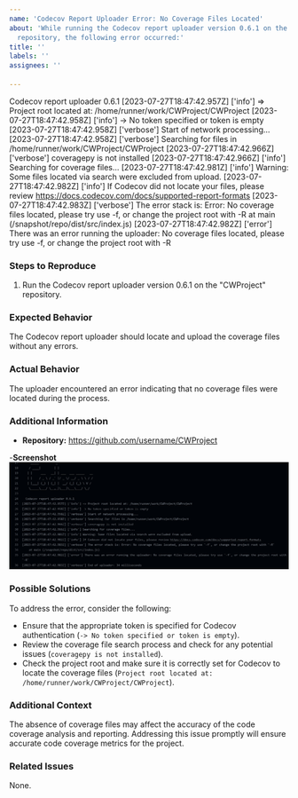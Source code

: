 ```yaml
---
name: 'Codecov Report Uploader Error: No Coverage Files Located'
about: 'While running the Codecov report uploader version 0.6.1 on the "CWProject"
  repository, the following error occurred:'
title: ''
labels: ''
assignees: ''

---
```


Codecov report uploader 0.6.1
[2023-07-27T18:47:42.957Z] ['info'] => Project root located at: /home/runner/work/CWProject/CWProject
[2023-07-27T18:47:42.958Z] ['info'] -> No token specified or token is empty
[2023-07-27T18:47:42.958Z] ['verbose'] Start of network processing...
[2023-07-27T18:47:42.958Z] ['verbose'] Searching for files in /home/runner/work/CWProject/CWProject
[2023-07-27T18:47:42.966Z] ['verbose'] coveragepy is not installed
[2023-07-27T18:47:42.966Z] ['info'] Searching for coverage files...
[2023-07-27T18:47:42.981Z] ['info'] Warning: Some files located via search were excluded from upload.
[2023-07-27T18:47:42.982Z] ['info'] If Codecov did not locate your files, please review https://docs.codecov.com/docs/supported-report-formats
[2023-07-27T18:47:42.983Z] ['verbose'] The error stack is: Error: No coverage files located, please try use -f, or change the project root with -R
at main (/snapshot/repo/dist/src/index.js)
[2023-07-27T18:47:42.982Z] ['error'] There was an error running the uploader: No coverage files located, please try use -f, or change the project root with -R


### Steps to Reproduce

1. Run the Codecov report uploader version 0.6.1 on the "CWProject" repository.

### Expected Behavior

The Codecov report uploader should locate and upload the coverage files without any errors.

### Actual Behavior

The uploader encountered an error indicating that no coverage files were located during the process.

### Additional Information

- **Repository:** https://github.com/username/CWProject

-**Screenshot** ![Error Encountered during Codecov Report Upload](https://github.com/htooaungKyaw40615483/CWProject/blob/master/Documents/Bug%20Screenshot/Error%20Encountered%20during%20Codecov%20Report%20Upload.PNG)

### Possible Solutions

To address the error, consider the following:
- Ensure that the appropriate token is specified for Codecov authentication (`-> No token specified or token is empty`).
- Review the coverage file search process and check for any potential issues (`coveragepy is not installed`).
- Check the project root and make sure it is correctly set for Codecov to locate the coverage files (`Project root located at: /home/runner/work/CWProject/CWProject`).

### Additional Context

The absence of coverage files may affect the accuracy of the code coverage analysis and reporting. Addressing this issue promptly will ensure accurate code coverage metrics for the project.

### Related Issues

None.
